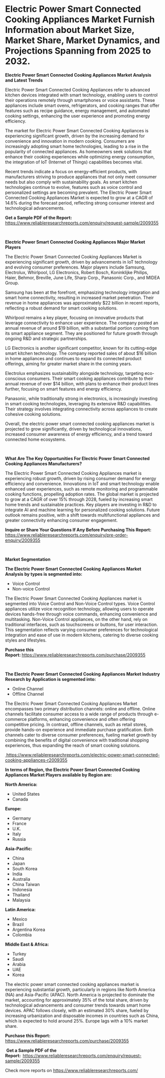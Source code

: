 <p><h1>Electric Power Smart Connected Cooking Appliances Market Furnish Information about Market Size, Market Share, Market Dynamics, and Projections Spanning from 2025 to 2032.</h1></p><p><strong>Electric Power Smart Connected Cooking Appliances Market Analysis and Latest Trends</strong></p>
<p><p>Electric Power Smart Connected Cooking Appliances refer to advanced kitchen devices integrated with smart technology, enabling users to control their operations remotely through smartphones or voice assistants. These appliances include smart ovens, refrigerators, and cooking ranges that offer features such as recipe guidance, energy management, and automated cooking settings, enhancing the user experience and promoting energy efficiency.</p><p>The market for Electric Power Smart Connected Cooking Appliances is experiencing significant growth, driven by the increasing demand for convenience and innovation in modern cooking. Consumers are increasingly adopting smart home technologies, leading to a rise in the popularity of connected appliances. As homeowners seek solutions that enhance their cooking experiences while optimizing energy consumption, the integration of IoT (Internet of Things) capabilities becomes vital.</p><p>Recent trends indicate a focus on energy-efficient products, with manufacturers striving to produce appliances that not only meet consumer needs but also comply with sustainability goals. As smart kitchen technologies continue to evolve, features such as voice control and personalized settings are becoming prevalent. The Electric Power Smart Connected Cooking Appliances Market is expected to grow at a CAGR of 14.6% during the forecast period, reflecting strong consumer interest and technological advancements.</p></p>
<p><strong>Get a Sample PDF of the Report:&nbsp;</strong> <a href="https://www.reliableresearchreports.com/enquiry/request-sample/2009355?utm_campaign=2278&utm_medium=2&utm_source=Github&utm_content=ia&utm_term=06042025&utm_id=electric-power-smart-connected-cooking-appliances">https://www.reliableresearchreports.com/enquiry/request-sample/2009355</a></p>
<p>&nbsp;</p>
<p><strong>Electric Power Smart Connected Cooking Appliances Major Market Players</strong></p>
<p><p>The Electric Power Smart Connected Cooking Appliances Market is experiencing significant growth, driven by advancements in IoT technology and evolving consumer preferences. Major players include Samsung, Electrolux, Whirlpool, LG Electronics, Robert Bosch, Koninklijke Philips, Haier, Behmor, Breville, June Life, Sharp Corp., Panasonic Corp., and MIDEA Group.</p><p>Samsung has been at the forefront, emphasizing technology integration and smart home connectivity, resulting in increased market penetration. Their revenue in home appliances was approximately $22 billion in recent reports, reflecting a robust demand for smart cooking solutions.</p><p>Whirlpool remains a key player, focusing on innovative products that leverage connectivity to enhance user experience. The company posted an annual revenue of around $19 billion, with a substantial portion coming from its smart appliance segment. They are positioned for future growth through ongoing R&D and strategic partnerships.</p><p>LG Electronics is another significant competitor, known for its cutting-edge smart kitchen technology. The company reported sales of about $16 billion in home appliances and continues to expand its connected product offerings, aiming for greater market share in the coming years.</p><p>Electrolux emphasizes sustainability alongside technology, targeting eco-conscious consumers. Their smart cooking appliances contribute to their annual revenue of over $14 billion, with plans to enhance their product lines further, focusing on smart features and energy efficiency.</p><p>Panasonic, while traditionally strong in electronics, is increasingly investing in smart cooking technologies, leveraging its extensive R&D capabilities. Their strategy involves integrating connectivity across appliances to create cohesive cooking solutions.</p><p>Overall, the electric power smart connected cooking appliances market is projected to grow significantly, driven by technological innovations, increased consumer awareness of energy efficiency, and a trend toward connected home ecosystems.</p></p>
<p>&nbsp;</p>
<p><strong>What Are The Key Opportunities For Electric Power Smart Connected Cooking Appliances Manufacturers?</strong></p>
<p><p>The Electric Power Smart Connected Cooking Appliances market is experiencing robust growth, driven by rising consumer demand for energy efficiency and convenience. Innovations in IoT and smart technology enable enhanced user experiences, such as remote monitoring and programmable cooking functions, propelling adoption rates. The global market is projected to grow at a CAGR of over 15% through 2028, fueled by increasing smart home trends and sustainable practices. Key players are investing in R&D to integrate AI and machine learning for personalized cooking solutions. Future outlook remains positive, with a shift towards multifunctional appliances and greater connectivity enhancing consumer engagement.</p></p>
<p><strong>Inquire or Share Your Questions If Any Before Purchasing This Report:</strong> <a href="https://www.reliableresearchreports.com/enquiry/pre-order-enquiry/2009355?utm_campaign=2278&utm_medium=2&utm_source=Github&utm_content=ia&utm_term=06042025&utm_id=electric-power-smart-connected-cooking-appliances">https://www.reliableresearchreports.com/enquiry/pre-order-enquiry/2009355</a></p>
<p>&nbsp;</p>
<p><strong>Market Segmentation</strong></p>
<p><strong>The Electric Power Smart Connected Cooking Appliances Market Analysis by types is segmented into:</strong></p>
<p><ul><li>Voice Control</li><li>Non-voice Control</li></ul></p>
<p><p>The Electric Power Smart Connected Cooking Appliances market is segmented into Voice Control and Non-Voice Control types. Voice Control appliances utilize voice recognition technology, allowing users to operate devices hands-free through voice commands, enhancing convenience and multitasking. Non-Voice Control appliances, on the other hand, rely on traditional interfaces, such as touchscreens or buttons, for user interaction. This segmentation reflects varying consumer preferences for technological integration and ease of use in modern kitchens, catering to diverse cooking styles and lifestyles.</p></p>
<p><strong>Purchase this Report:&nbsp;</strong><a href="https://www.reliableresearchreports.com/purchase/2009355?utm_campaign=2278&utm_medium=2&utm_source=Github&utm_content=ia&utm_term=06042025&utm_id=electric-power-smart-connected-cooking-appliances">https://www.reliableresearchreports.com/purchase/2009355</a></p>
<p>&nbsp;</p>
<p><strong>The Electric Power Smart Connected Cooking Appliances Market Industry Research by Application is segmented into:</strong></p>
<p><ul><li>Online Channel</li><li>Offline Channel</li></ul></p>
<p><p>The Electric Power Smart Connected Cooking Appliances Market encompasses two primary distribution channels: online and offline. Online channels facilitate consumer access to a wide range of products through e-commerce platforms, enhancing convenience and often offering competitive pricing. In contrast, offline channels, such as retail stores, provide hands-on experience and immediate purchase gratification. Both channels cater to diverse consumer preferences, fueling market growth by combining the benefits of digital convenience with traditional shopping experiences, thus expanding the reach of smart cooking solutions.</p></p>
<p><a href="https://www.reliableresearchreports.com/electric-power-smart-connected-cooking-appliances-r2009355?utm_campaign=2278&utm_medium=2&utm_source=Github&utm_content=ia&utm_term=06042025&utm_id=electric-power-smart-connected-cooking-appliances">&nbsp;https://www.reliableresearchreports.com/electric-power-smart-connected-cooking-appliances-r2009355</a></p>
<p><strong>In terms of Region, the Electric Power Smart Connected Cooking Appliances Market Players available by Region are:</strong></p>
<p>
    <p> <strong> North America: </strong>
        <ul>
            <li>United States</li>
            <li>Canada</li>
        </ul>
        </p> 
    <p> <strong> Europe: </strong>
        <ul>
            <li>Germany</li>
            <li>France</li>
            <li>U.K.</li>
            <li>Italy</li>
            <li>Russia</li>
        </ul>
        </p> 
    <p> <strong> Asia-Pacific: </strong>
        <ul>
            <li>China</li>
            <li>Japan</li>
            <li>South Korea</li>
            <li>India</li>
            <li>Australia</li>
            <li>China Taiwan</li>
            <li>Indonesia</li>
            <li>Thailand</li>
            <li>Malaysia</li>
        </ul>
        </p> 
    <p> <strong> Latin America: </strong>
        <ul>
            <li>Mexico</li>
            <li>Brazil</li>
            <li>Argentina Korea</li>
            <li>Colombia</li>
        </ul>
        </p> 
    <p> <strong> Middle East & Africa: </strong>
        <ul>
            <li>Turkey</li>
            <li>Saudi</li>
            <li>Arabia</li>
            <li>UAE</li>
            <li>Korea</li>
        </ul>
    </p>
    </p>
<p><p>The electric power smart connected cooking appliances market is experiencing substantial growth, particularly in regions like North America (NA) and Asia-Pacific (APAC). North America is projected to dominate the market, accounting for approximately 35% of the total share, driven by technological advancements and consumer trends towards smart home devices. APAC follows closely, with an estimated 30% share, fueled by increasing urbanization and disposable incomes in countries such as China, which is expected to hold around 25%. Europe lags with a 10% market share.</p></p>
<p><strong>Purchase this Report: </strong><a href="https://www.reliableresearchreports.com/purchase/2009355?utm_campaign=2278&utm_medium=2&utm_source=Github&utm_content=ia&utm_term=06042025&utm_id=electric-power-smart-connected-cooking-appliances">https://www.reliableresearchreports.com/purchase/2009355</a></p>
<p>&nbsp;<strong>Get a Sample PDF of the Report:&nbsp;&nbsp;</strong><a href="https://www.reliableresearchreports.com/enquiry/request-sample/2009355?utm_campaign=2278&utm_medium=2&utm_source=Github&utm_content=ia&utm_term=06042025&utm_id=electric-power-smart-connected-cooking-appliances">https://www.reliableresearchreports.com/enquiry/request-sample/2009355</a></p>
<p><strong></strong></p>
<p>Check more reports on <a href="https://www.reliableresearchreports.com/?utm_campaign=2278&utm_medium=2&utm_source=Github&utm_content=ia&utm_term=06042025&utm_id=electric-power-smart-connected-cooking-appliances">https://www.reliableresearchreports.com/</a></p>